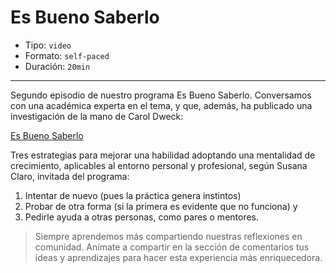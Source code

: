 # Es Bueno Saberlo

* Tipo: `video`
* Formato: `self-paced`
* Duración: `20min`

***

Segundo episodio de nuestro programa Es Bueno Saberlo. Conversamos con una
académica experta en el tema, y que, además, ha publicado una investigación
de la mano de Carol Dweck:

[Es Bueno Saberlo](https://www.youtube.com/watch?v=nzVGvCGCO1Y&t=1s)

Tres estrategias para mejorar una habilidad adoptando una mentalidad de
crecimiento, aplicables al entorno personal y profesional, según Susana Claro,
invitada del programa:

1. Intentar de nuevo (pues la práctica genera instintos)
2. Probar de otra forma (si la primera es evidente que no funciona) y
3. Pedirle ayuda a otras personas, como pares o mentores.

>Siempre aprendemos más compartiendo nuestras reflexiones en comunidad.
Anímate a compartir en la sección de comentarios tus ideas y aprendizajes
para hacer esta experiencia más enriquecedora.
